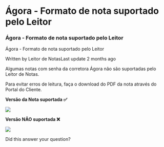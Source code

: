 # Ágora - Formato de nota suportado pelo Leitor

### Ágora - Formato de nota suportado pelo Leitor

Ágora - Formato de nota suportado pelo Leitor

Written by Leitor de NotasLast update 2 months ago

Algumas notas com senha da corretora Ágora não são suportadas pelo Leitor de Notas.

Para evitar erros de leitura, faça o download do PDF da nota através do Portal do Cliente.

**Versão da Nota suportada ✅**

![](https://blackhole.customerly.io/attachments/ded6585e/accounts/29323/14cc7d20f06e8628358afaf9d6e63dc8/image.png)

**Versão NÃO suportada ❌**

![](https://blackhole.customerly.io/attachments/ded6585e/accounts/29323/34259b6ed987b200a1d5c666f1a3ce87/image.png)

Did this answer your question?
